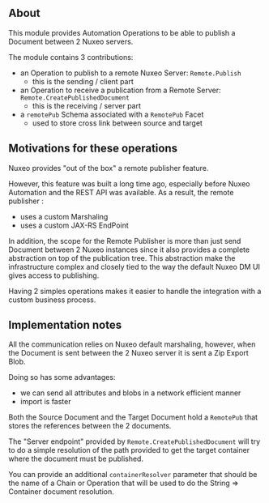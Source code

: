 ## About

This module provides Automation Operations to be able to publish a Document between 2 Nuxeo servers.

The module contains 3 contributions:

 - an Operation to publish to a remote Nuxeo Server: `Remote.Publish`
     - this is the sending / client part
 - an Operation to receive a publication from a Remote Server: `Remote.CreatePublishedDocument`
     - this is the receiving / server part
 - a `remotePub` Schema associated with a `RemotePub` Facet
     - used to store cross link between source and target

## Motivations for these operations

Nuxeo provides "out of the box" a remote publisher feature.

However, this feature was built a long time ago, especially before Nuxeo Automation and the REST API was available. As a result, the remote publisher :

 - uses a custom Marshaling 
 - uses a custom JAX-RS EndPoint

In addition, the scope for the Remote Publisher is more than just send Document between 2 Nuxeo instances since it also provides a complete abstraction on top of the publication tree. This abstraction make the infrastructure complex and closely tied to the way the default Nuxeo DM UI gives access to publishing.

Having 2 simples operations makes it easier to handle the integration with a custom business process.

## Implementation notes 

All the communication relies on Nuxeo default marshaling, however, when the Document is sent between the 2 Nuxeo server it is sent a Zip Export Blob.

Doing so has some advantages:

 - we can send all attributes and blobs in a network efficient manner
 - import is faster

Both the Source Document and the Target Document hold a `RemotePub` that stores the references between the 2 documents.

The "Server endpoint" provided by `Remote.CreatePublishedDocument` will try to do a simple resolution of the path provided to get the target container where the document must be published.

You can provide an additional `containerResolver` parameter that should be the name of a Chain or Operation that will be used to do the String => Container document resolution.
   